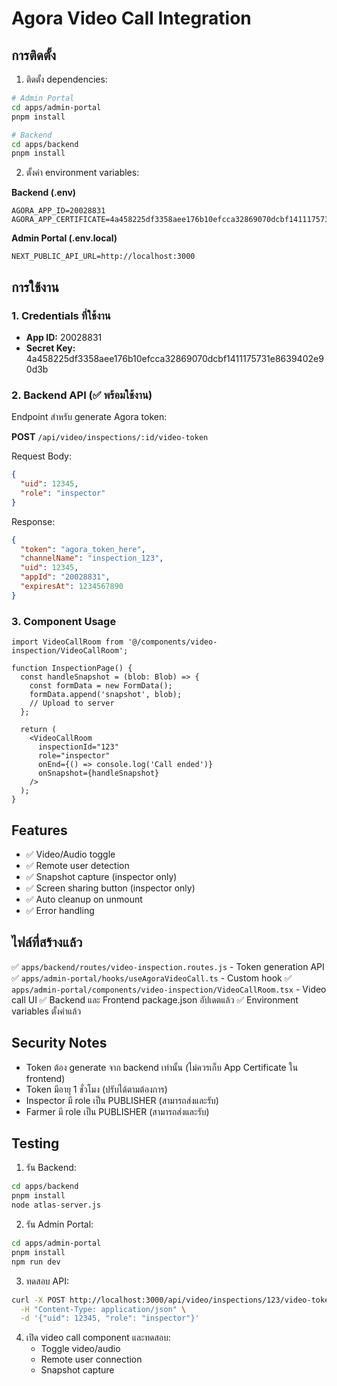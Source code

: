 # Agora Video Call Integration

## การติดตั้ง

1. ติดตั้ง dependencies:

```bash
# Admin Portal
cd apps/admin-portal
pnpm install

# Backend
cd apps/backend
pnpm install
```

2. ตั้งค่า environment variables:

**Backend (.env)**

```env
AGORA_APP_ID=20028831
AGORA_APP_CERTIFICATE=4a458225df3358aee176b10efcca32869070dcbf1411175731e8639402e90d3b
```

**Admin Portal (.env.local)**

```env
NEXT_PUBLIC_API_URL=http://localhost:3000
```

## การใช้งาน

### 1. Credentials ที่ใช้งาน

- **App ID:** 20028831
- **Secret Key:** 4a458225df3358aee176b10efcca32869070dcbf1411175731e8639402e90d3b

### 2. Backend API (✅ พร้อมใช้งาน)

Endpoint สำหรับ generate Agora token:

**POST** `/api/video/inspections/:id/video-token`

Request Body:

```json
{
  "uid": 12345,
  "role": "inspector"
}
```

Response:

```json
{
  "token": "agora_token_here",
  "channelName": "inspection_123",
  "uid": 12345,
  "appId": "20028831",
  "expiresAt": 1234567890
}
```

### 3. Component Usage

```tsx
import VideoCallRoom from '@/components/video-inspection/VideoCallRoom';

function InspectionPage() {
  const handleSnapshot = (blob: Blob) => {
    const formData = new FormData();
    formData.append('snapshot', blob);
    // Upload to server
  };

  return (
    <VideoCallRoom
      inspectionId="123"
      role="inspector"
      onEnd={() => console.log('Call ended')}
      onSnapshot={handleSnapshot}
    />
  );
}
```

## Features

- ✅ Video/Audio toggle
- ✅ Remote user detection
- ✅ Snapshot capture (inspector only)
- ✅ Screen sharing button (inspector only)
- ✅ Auto cleanup on unmount
- ✅ Error handling

## ไฟล์ที่สร้างแล้ว

✅ `apps/backend/routes/video-inspection.routes.js` - Token generation API
✅ `apps/admin-portal/hooks/useAgoraVideoCall.ts` - Custom hook
✅ `apps/admin-portal/components/video-inspection/VideoCallRoom.tsx` - Video call UI
✅ Backend และ Frontend package.json อัปเดตแล้ว
✅ Environment variables ตั้งค่าแล้ว

## Security Notes

- Token ต้อง generate จาก backend เท่านั้น (ไม่ควรเก็บ App Certificate ใน frontend)
- Token มีอายุ 1 ชั่วโมง (ปรับได้ตามต้องการ)
- Inspector มี role เป็น PUBLISHER (สามารถส่งและรับ)
- Farmer มี role เป็น PUBLISHER (สามารถส่งและรับ)

## Testing

1. รัน Backend:

```bash
cd apps/backend
pnpm install
node atlas-server.js
```

2. รัน Admin Portal:

```bash
cd apps/admin-portal
pnpm install
npm run dev
```

3. ทดสอบ API:

```bash
curl -X POST http://localhost:3000/api/video/inspections/123/video-token \
  -H "Content-Type: application/json" \
  -d '{"uid": 12345, "role": "inspector"}'
```

4. เปิด video call component และทดสอบ:
   - Toggle video/audio
   - Remote user connection
   - Snapshot capture
